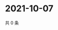 # 2021-10-07

共 0 条

<!-- BEGIN WEIBO -->
<!-- 最后更新时间 Thu Oct 07 2021 13:12:11 GMT+0800 (China Standard Time) -->

<!-- END WEIBO -->
